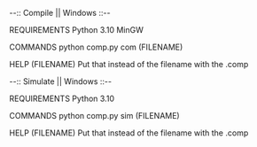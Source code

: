 --:: Compile || Windows ::--

REQUIREMENTS
    Python 3.10
    MinGW

COMMANDS
    python comp.py com (FILENAME)

HELP
    (FILENAME)      Put that instead of the filename with the .comp


--:: Simulate || Windows ::--

REQUIREMENTS
    Python 3.10

COMMANDS
    python comp.py sim (FILENAME)

HELP
    (FILENAME)      Put that instead of the filename with the .comp